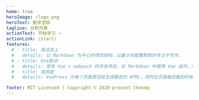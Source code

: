 ```yaml
---
home: true
heroImage: /logo.png
heroText: 勤学苦练
tagline: 日积月累
actionText: 开始学习 →
actionLink: /start/
features:
  # - title: 简洁至上
  #   details: 以 Markdown 为中心的项目结构，以最少的配置帮助你专注于写作。
  # - title: Vue驱动
  #   details: 享受 Vue + webpack 的开发体验，在 Markdown 中使用 Vue 组件，同时可以使用 Vue 来开发自定义主题。
  # - title: 高性能
  #   details: VuePress 为每个页面预渲染生成静态的 HTML，同时在页面被加载的时候，将作为 SPA 运行。

footer: MIT Licensed | Copyright © 2020-present Chenmq
---
```


